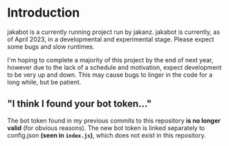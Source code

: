 # Introduction

jakabot is a currently running project run by jakanz. jakabot is currently, as of April 2023, in a developmental and experimental stage. Please expect some bugs and slow runtimes.

I'm hoping to complete a majority of this project by the end of next year, however due to the lack of a schedule and motivation, expect development to be very up and down. This may cause bugs to linger in the code for a long while, but be patient.

## "I think I found your bot token..."

The bot token found in my previous commits to this repository **is no longer valid** (for obvious reasons). The new bot token is linked separately to config.json **(seen in ```index.js```)**, which does not exist in this repository.
